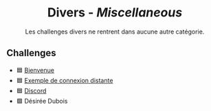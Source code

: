 <div align="center">
  <h1>Divers - <i>Miscellaneous</i></h1>
  <p>
    Les challenges divers ne rentrent dans aucune autre catégorie.
  </p>
</div>

## Challenges
- 🟦 [Bienvenue](Bienvenue)
- 🟦 [Exemple de connexion distante](ExempleDeConnexionDistante)
- 🟦 [Discord](Discord)
- 🟩 Désirée Dubois
